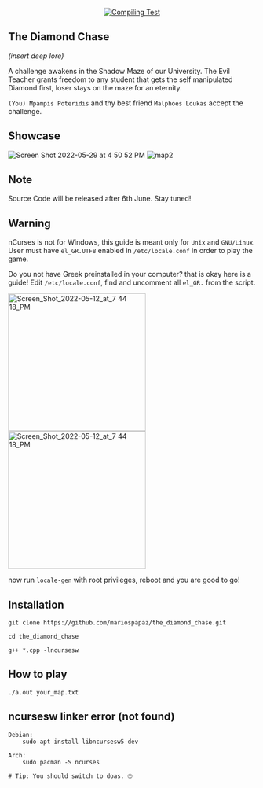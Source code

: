 <div align="center">

[![Compiling Test](https://github.com/mariospapaz/the_diamond_chase/actions/workflows/compile_test.yml/badge.svg)](https://github.com/mariospapaz/the_diamond_chase/actions/workflows/compile_test.yml)

</div>

## The Diamond Chase
*(insert deep lore)*


A challenge awakens in the Shadow Maze of our University.
The Evil Teacher grants freedom to any student that gets the self manipulated Diamond first, loser stays on the maze for an eternity.

`(You) Mpampis Poteridis` and thy best friend  `Malphoes Loukas`  accept the challenge.

## Showcase
![Screen Shot 2022-05-29 at 4 50 52 PM](https://user-images.githubusercontent.com/30930688/170873445-b3bc6d52-bbea-4ec1-9674-cb566c1ffd6b.png)
![map2](https://user-images.githubusercontent.com/30930688/170873497-680a1265-464b-4b52-a9f4-e4d93ce3c298.png)


## Note
Source Code will be released after 6th June. Stay tuned!


## Warning
nCurses is not for Windows, this guide is meant only for `Unix` and `GNU/Linux`.
User must have `el_GR.UTF8` enabled in `/etc/locale.conf` in order to play the game.

Do you not have Greek preinstalled in your computer? that is okay here is a guide!
Edit `/etc/locale.conf`, find and uncomment all `el_GR.` from the script.

<img width="280" alt="Screen_Shot_2022-05-12_at_7 44 18_PM" src="https://user-images.githubusercontent.com/30930688/170873417-a03bf96d-18da-453a-b0f9-7ec38cb3920b.png">

<img width="280" alt="Screen_Shot_2022-05-12_at_7 44 18_PM" src="https://user-images.githubusercontent.com/30930688/170873428-34d99fdf-84a3-4e4c-9e88-0bb44fc8840e.png">

now run `locale-gen` with root privileges, reboot and you are good to go!



## Installation
```shell
git clone https://github.com/mariospapaz/the_diamond_chase.git 

cd the_diamond_chase

g++ *.cpp -lncursesw
```

## How to play
`./a.out your_map.txt`

## ncursesw linker error (not found)
```shell
Debian:
    sudo apt install libncursesw5-dev

Arch:
    sudo pacman -S ncurses

# Tip: You should switch to doas. 🙄
```
